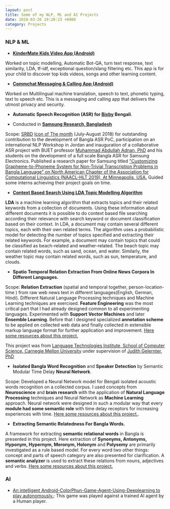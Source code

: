 ```yaml
---
layout: post
title: Some of my NLP, ML and AI Projects
date: 2018-03-26 19:20:23 +0900
category: Projects
---
```


### **NLP & ML**


- **[KinderMate Kids Video App (Android)](https://web.archive.org/web/20210510000318/https://play.google.com/store/apps/details?id=com.kindermate.kai)**

Worked on topic modelling, Automatic Bot-QA, turn text response, text similarity, LDA, tf-idf, exceptional question/slang filtering etc. This app is for your child to discover top kids videos, songs and other learning content.


- **[Commchat Messaging & Calling App (Android)](https://web.archive.org/web/20211004182141/https://play.google.com/store/apps/details?id=com.ccp.comm)**

Worked on Multilingual machine translation, speech to text, phonetic typing, text to speech etc. This is a messaging and calling app that delivers the utmost privacy and security.


- **Automatic Speech Recognition (ASR) for [Bixby](https://web.archive.org/web/20210131060707/https://www.samsung.com/us/explore/bixby/) Bengali**.
* Conducted in [**Samsung Research, Bangladesh**](https://web.archive.org/web/20201020003706/https://research.samsung.com/srbd)

Scope: [SRBD](https://web.archive.org/web/20201020003706/https://research.samsung.com/srbd) [Icon of The month](https://github.com/ShihabYasin/shihabyasin.github.io/blob/gh-pages/public/img/srbd-iom.jpeg) (July-August 2018) for outstanding contribution to the development of Bangla ASR PoC, participation on an international NLP Workshop in Jordan and inauguration of a collaborative ASR project with BUET professor [Muhammad Abdullah Adnan, PhD](https://web.archive.org/web/20201022201402/https://sites.google.com/site/abdullahadnan/ ) and his students on the development of a full scale Bangla ASR for Samsung Electronics.
Published a research paper for Samsung titled ["Customizing Grapheme-to-Phoneme System for Non-Trivial Transcription Problems in Bangla Language" on North American Chapter of the Association for Computational Linguistics (NAACL-HLT 2019), At Minneapolis, USA.]((https://web.archive.org/web/20200705150821/https://www.aclweb.org/anthology/N19-1322/))
Guided some interns achieving their project goals on time.


- **[Context Based Search Using LDA Topic Modelling Algorithm](https://github.com/ShihabYasin/LDA-to-Context-Based-Search)**

**LDA** is a machine learning algorithm that extracts topics and their related keywords from a collection of documents. Using these information about different documents it is possible to do context based file searching according their relevance with search keyword or document classification based on their context.
In LDA, a document may contain several different topics, each with their own related terms. The algorithm uses a probabilistic model for detecting the number of topics specified and extracting their related keywords. For example, a document may contain topics that could be classified as beach-related and weather-related. The beach topic may contain related words, such as sand, ocean, and water. Similarly, the weather topic may contain related words, such as sun, temperature, and clouds.


- **Spatio Temporal Relation Extraction From Online News Corpora In Different Languages.**

Scope: **Relation Extraction** (spatial and temporal together, person-location-time ) from raw web news text in different languages(English, German, Hindi). Different Natural Language Processing techniques and Machine Learning techniques are exercised. **Feature Engineering** was the most critical part that I had already designed common to all experimenting languages. Experimented with **Support Vector Machines** and later **Ensemble Learning**. Before that I designed specialized **annotation scheme** to be applied on collected web data and finally collected in extensible markup language format for further application and improvement. [Here some resources about this project.](https://github.com/ShihabYasin/Person-Location-Time-Association-by-Classification)

This project was from [Language Technologies Institute, School of Computer Science, Carnegie Mellon University](https://www.lti.cs.cmu.edu/) under supervision of [Judith Gelernter, PhD](https://web.archive.org/web/20200923140503/http://www.cs.cmu.edu/~gelernter/)


- **Isolated Bangla Word Recognition** and **Speaker Detection** by Semantic Modular Time Delay **Neural Network**.

Scope: Developed a Neural Network model for Bengali isolated acoustic words recognition on a collected corpus. I
used concepts from **Neuroscience** and **brain research** with the application of **Natural Language Processing** techniques and Neural Network as **Machine Learning** approach. Neural network were designed in such a modular way that every **module had some semantic role** with time delay receptors for increasing experiences with time.   [Here some resources about this project.](https://github.com/ShihabYasin/Isolated-Bengali-Word-and-Speaker-Recognition.).


- **Extracting Semantic Relatedness For Bangla Words.**

A framework for extracting **semantic relational words** in Bangla is presented in this project. Here extraction
of **Synonyms, Antonyms, Hyponym, Hypernym, Meronym, Holonym** and **Polysemy** are primarily investigated as a rule based model. For every word two other things: concept and parts of speech category are also presented for clarification. A **semantic analyzer** is used to extract these relations from nouns, adjectives and verbs. [Here some resources about this project.](https://github.com/ShihabYasin/Extracting-Semantic-Relatedness-For-Bangla-Words)

### **AI**

- [An intelligent Android-ColorPhun-Game-Agent-Using-Deeplearning to play autonomously.](https://github.com/ShihabYasin/Android-ColorPhun-Game-Agent-Using-Deeplearning): This game was played against a trained AI agent
by a Human player.


